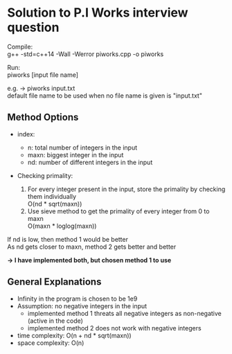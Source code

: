 # Solution to P.I Works interview question

Compile: <br>
g++ -std=c++14 -Wall -Werror piworks.cpp -o piworks

Run: <br>
piworks [input file name]

e.g. -> piworks input.txt <br>
default file name to be used when no file name is given is "input.txt"

## Method Options
- index:
  - n: total number of integers in the input
  - maxn: biggest integer in the input
  - nd: number of different integers in the input

- Checking primality:
  1. For every integer present in the input, store the primality by checking them individually <br>
     O(nd * sqrt(maxn))
  2. Use sieve method to get the primality of every integer from 0 to maxn <br>
     O(maxn * loglog(maxn))

If nd is low, then method 1 would be better <br>
As nd gets closer to maxn, method 2 gets better and better <br>

 **-> I have implemented both, but chosen method 1 to use**

## General Explanations
- Infinity in the program is chosen to be 1e9
- Assumption: no negative integers in the input
  - implemented method 1 threats all negative integers as non-negative (active in the code)
  - implemented method 2 does not work with negative integers
- time complexity: O(n + nd * sqrt(maxn))
- space complexity: O(n)
